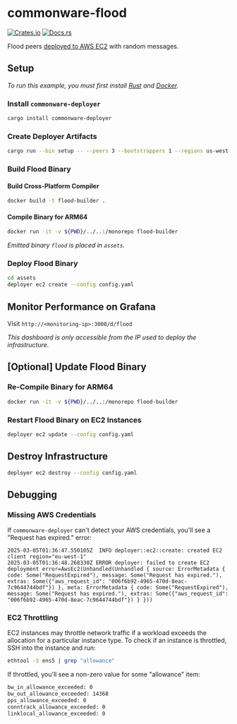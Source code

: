 # commonware-flood

[![Crates.io](https://img.shields.io/crates/v/commonware-flood.svg)](https://crates.io/crates/commonware-flood)
[![Docs.rs](https://docs.rs/commonware-flood/badge.svg)](https://docs.rs/commonware-flood)

Flood peers [deployed to AWS EC2](https://docs.rs/commonware-deployer/latest/commonware_deployer/ec2/index.html) with
random messages.

## Setup

_To run this example, you must first install [Rust](https://www.rust-lang.org/tools/install) and [Docker](https://www.docker.com/get-started/)._

### Install `commonware-deployer`

```bash
cargo install commonware-deployer
```

### Create Deployer Artifacts

```bash
cargo run --bin setup -- --peers 3 --bootstrappers 1 --regions us-west-2,us-east-1,eu-west-1 --instance-type c7g.medium --storage-size 10 --storage-class gp3 --message-size 1024 --message-backlog 1024 --mailbox-size 16384 --dashboard dashboard.json --output assets
```

### Build Flood Binary

#### Build Cross-Platform Compiler

```bash
docker build -t flood-builder .
```

#### Compile Binary for ARM64

```bash
docker run -it -v ${PWD}/../..:/monorepo flood-builder
```

_Emitted binary `flood` is placed in `assets`._

### Deploy Flood Binary

```bash
cd assets
deployer ec2 create --config config.yaml
```

## Monitor Performance on Grafana

Visit `http://<monitoring-ip>:3000/d/flood`

_This dashboard is only accessible from the IP used to deploy the infrastructure._

## [Optional] Update Flood Binary

### Re-Compile Binary for ARM64

```bash
docker run -it -v ${PWD}/../..:/monorepo flood-builder
```

### Restart Flood Binary on EC2 Instances

```bash
deployer ec2 update --config config.yaml
```

## Destroy Infrastructure

```bash
deployer ec2 destroy --config config.yaml
```

## Debugging

### Missing AWS Credentials

If `commonware-deployer` can't detect your AWS credentials, you'll see a "Request has expired." error:

```
2025-03-05T01:36:47.550105Z  INFO deployer::ec2::create: created EC2 client region="eu-west-1"
2025-03-05T01:36:48.268330Z ERROR deployer: failed to create EC2 deployment error=AwsEc2(Unhandled(Unhandled { source: ErrorMetadata { code: Some("RequestExpired"), message: Some("Request has expired."), extras: Some({"aws_request_id": "006f6b92-4965-470d-8eac-7c9644744bdf"}) }, meta: ErrorMetadata { code: Some("RequestExpired"), message: Some("Request has expired."), extras: Some({"aws_request_id": "006f6b92-4965-470d-8eac-7c9644744bdf"}) } }))
```

### EC2 Throttling

EC2 instances may throttle network traffic if a workload exceeds the allocation for a particular instance type. To check
if an instance is throttled, SSH into the instance and run:

```bash
ethtool -S ens5 | grep "allowance"
```

If throttled, you'll see a non-zero value for some "allowance" item:

```txt
bw_in_allowance_exceeded: 0
bw_out_allowance_exceeded: 14368
pps_allowance_exceeded: 0
conntrack_allowance_exceeded: 0
linklocal_allowance_exceeded: 0
```